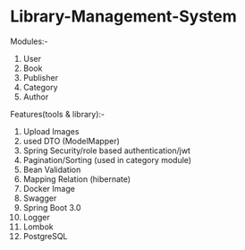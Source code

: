 # Library-Management-System

Modules:-
1. User
2. Book
3. Publisher
4. Category
5. Author

Features(tools & library):-
1. Upload Images
2. used DTO (ModelMapper)
3. Spring Security/role based authentication/jwt
4. Pagination/Sorting (used in category module)
5. Bean Validation
6. Mapping Relation (hibernate)
7. Docker Image
8. Swagger
9. Spring Boot 3.0
10. Logger
11. Lombok
12. PostgreSQL
